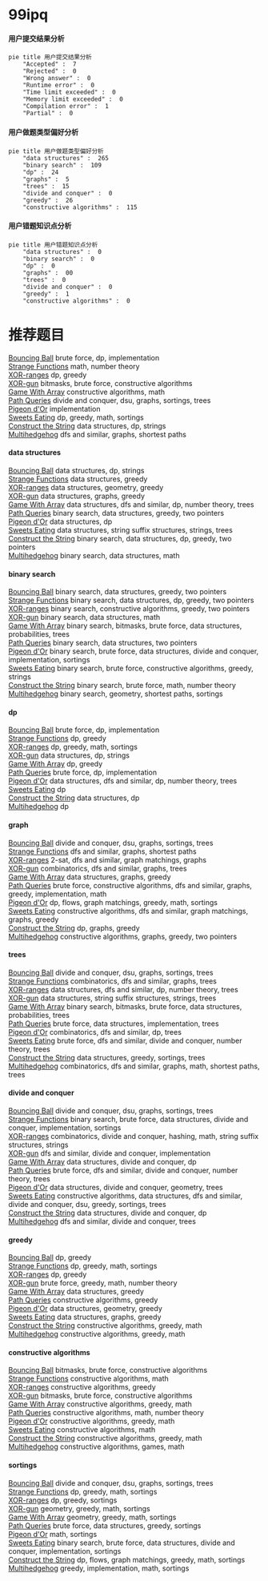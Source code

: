# 99ipq
<!-- tabs:start -->
#### **用户提交结果分析**

```mermaid
pie title 用户提交结果分析
    "Accepted" :  7
    "Rejected" :  0
    "Wrong answer" :  0
    "Runtime error" :  0
    "Time limit exceeded" :  0
    "Memory limit exceeded" :  0
    "Compilation error" :  1
    "Partial" :  0
```
#### **用户做题类型偏好分析**

```mermaid
pie title 用户做题类型偏好分析
    "data structures" :  265
    "binary search" :  109
    "dp" :  24
    "graphs" :  5
    "trees" :  15
    "divide and conquer" :  0
    "greedy" :  26
    "constructive algorithms" :  115
```
#### **用户错题知识点分析**

```mermaid
pie title 用户错题知识点分析
    "data structures" :  0
    "binary search" :  0
    "dp" :  0
    "graphs" :  00
    "trees" :  0
    "divide and conquer" :  0
    "greedy" :  1
    "constructive algorithms" :  0
```
<!-- tabs:end -->
# 推荐题目
[Bouncing Ball](https://codeforces.com/contest/1456/problem/A)		brute force,
                        dp,
                        implementation		  
[Strange Functions](http://codeforces.com/problemset/problem/1455/A)		math,
                        number theory		  
[XOR-ranges](http://codeforces.com/problemset/problem/1456/E)		dp,
                        greedy		  
[XOR-gun](https://codeforces.com/contest/1456/problem/B)		bitmasks,
                        brute force,
                        constructive algorithms		  
[Game With Array](http://codeforces.com/problemset/problem/1355/D)		constructive algorithms,
                        math		  
[Path Queries](http://codeforces.com/problemset/problem/1213/G)		divide and conquer,
                        dsu,
                        graphs,
                        sortings,
                        trees		  
[Pigeon d'Or](http://codeforces.com/problemset/problem/1145/D)		implementation		  
[Sweets Eating](http://codeforces.com/problemset/problem/1253/C)		dp,
                        greedy,
                        math,
                        sortings		  
[Construct the String](http://codeforces.com/problemset/problem/1366/G)		data structures,
                        dp,
                        strings		  
[Multihedgehog](http://codeforces.com/problemset/problem/1067/B)		dfs and similar,
                        graphs,
                        shortest paths		  
<!-- tabs:start -->
#### **data structures**
[Bouncing Ball](http://codeforces.com/problemset/problem/1366/G)		data structures,
                        dp,
                        strings		  
[Strange Functions](https://codeforces.com/contest/1262/problem/D2)		data structures,
                        greedy		  
[XOR-ranges](https://codeforces.com/contest/1300/problem/E)		data structures,
                        geometry,
                        greedy		  
[XOR-gun](http://codeforces.com/problemset/problem/1458/D)		data structures,
                        graphs,
                        greedy		  
[Game With Array](http://codeforces.com/problemset/problem/1101/D)		data structures,
                        dfs and similar,
                        dp,
                        number theory,
                        trees		  
[Path Queries](http://codeforces.com/problemset/problem/1454/F)		binary search,
                        data structures,
                        greedy,
                        two pointers		  
[Pigeon d'Or](http://codeforces.com/problemset/problem/1455/G)		data structures,
                        dp		  
[Sweets Eating](http://codeforces.com/problemset/problem/1437/G)		data structures,
                        string suffix structures,
                        strings,
                        trees		  
[Construct the String](http://codeforces.com/problemset/problem/1492/C)		binary search,
                        data structures,
                        dp,
                        greedy,
                        two pointers		  
[Multihedgehog](http://codeforces.com/problemset/problem/1490/G)		binary search,
                        data structures,
                        math		  
#### **binary search**
[Bouncing Ball](http://codeforces.com/problemset/problem/1454/F)		binary search,
                        data structures,
                        greedy,
                        two pointers		  
[Strange Functions](http://codeforces.com/problemset/problem/1492/C)		binary search,
                        data structures,
                        dp,
                        greedy,
                        two pointers		  
[XOR-ranges](http://codeforces.com/problemset/problem/1463/D)		binary search,
                        constructive algorithms,
                        greedy,
                        two pointers		  
[XOR-gun](http://codeforces.com/problemset/problem/1490/G)		binary search,
                        data structures,
                        math		  
[Game With Array](http://codeforces.com/problemset/problem/1479/D)		binary search,
                        bitmasks,
                        brute force,
                        data structures,
                        probabilities,
                        trees		  
[Path Queries](http://codeforces.com/problemset/problem/1436/E)		binary search,
                        data structures,
                        two pointers		  
[Pigeon d'Or](http://codeforces.com/problemset/problem/1461/D)		binary search,
                        brute force,
                        data structures,
                        divide and conquer,
                        implementation,
                        sortings		  
[Sweets Eating](http://codeforces.com/problemset/problem/1493/C)		binary search,
                        brute force,
                        constructive algorithms,
                        greedy,
                        strings		  
[Construct the String](http://codeforces.com/problemset/problem/1487/D)		binary search,
                        brute force,
                        math,
                        number theory		  
[Multihedgehog](http://codeforces.com/problemset/problem/1486/B)		binary search,
                        geometry,
                        shortest paths,
                        sortings		  
#### **dp**
[Bouncing Ball](https://codeforces.com/contest/1456/problem/A)		brute force,
                        dp,
                        implementation		  
[Strange Functions](http://codeforces.com/problemset/problem/1456/E)		dp,
                        greedy		  
[XOR-ranges](http://codeforces.com/problemset/problem/1253/C)		dp,
                        greedy,
                        math,
                        sortings		  
[XOR-gun](http://codeforces.com/problemset/problem/1366/G)		data structures,
                        dp,
                        strings		  
[Game With Array](http://codeforces.com/problemset/problem/1455/F)		dp,
                        greedy		  
[Path Queries](https://codeforces.com/contest/1457/problem/C)		brute force,
                        dp,
                        implementation		  
[Pigeon d'Or](http://codeforces.com/problemset/problem/1101/D)		data structures,
                        dfs and similar,
                        dp,
                        number theory,
                        trees		  
[Sweets Eating](https://codeforces.com/contest/1456/problem/D)		dp		  
[Construct the String](http://codeforces.com/problemset/problem/1455/G)		data structures,
                        dp		  
[Multihedgehog](http://codeforces.com/problemset/problem/1458/B)		dp		  
#### **graph**
[Bouncing Ball](http://codeforces.com/problemset/problem/1213/G)		divide and conquer,
                        dsu,
                        graphs,
                        sortings,
                        trees		  
[Strange Functions](http://codeforces.com/problemset/problem/1067/B)		dfs and similar,
                        graphs,
                        shortest paths		  
[XOR-ranges](http://codeforces.com/problemset/problem/1239/D)		2-sat,
                        dfs and similar,
                        graph matchings,
                        graphs		  
[XOR-gun](http://codeforces.com/problemset/problem/1454/E)		combinatorics,
                        dfs and similar,
                        graphs,
                        trees		  
[Game With Array](http://codeforces.com/problemset/problem/1458/D)		data structures,
                        graphs,
                        greedy		  
[Path Queries](http://codeforces.com/problemset/problem/1487/C)		brute force,
                        constructive algorithms,
                        dfs and similar,
                        graphs,
                        greedy,
                        implementation,
                        math		  
[Pigeon d'Or](http://codeforces.com/problemset/problem/1437/C)		dp,
                        flows,
                        graph matchings,
                        greedy,
                        math,
                        sortings		  
[Sweets Eating](http://codeforces.com/problemset/problem/1470/D)		constructive algorithms,
                        dfs and similar,
                        graph matchings,
                        graphs,
                        greedy		  
[Construct the String](http://codeforces.com/problemset/problem/1476/C)		dp,
                        graphs,
                        greedy		  
[Multihedgehog](http://codeforces.com/problemset/problem/1304/D)		constructive algorithms,
                        graphs,
                        greedy,
                        two pointers		  
#### **trees**
[Bouncing Ball](http://codeforces.com/problemset/problem/1213/G)		divide and conquer,
                        dsu,
                        graphs,
                        sortings,
                        trees		  
[Strange Functions](http://codeforces.com/problemset/problem/1454/E)		combinatorics,
                        dfs and similar,
                        graphs,
                        trees		  
[XOR-ranges](http://codeforces.com/problemset/problem/1101/D)		data structures,
                        dfs and similar,
                        dp,
                        number theory,
                        trees		  
[XOR-gun](http://codeforces.com/problemset/problem/1437/G)		data structures,
                        string suffix structures,
                        strings,
                        trees		  
[Game With Array](http://codeforces.com/problemset/problem/1479/D)		binary search,
                        bitmasks,
                        brute force,
                        data structures,
                        probabilities,
                        trees		  
[Path Queries](http://codeforces.com/problemset/problem/1511/C)		brute force,
                        data structures,
                        implementation,
                        trees		  
[Pigeon d'Or](http://codeforces.com/problemset/problem/1499/F)		combinatorics,
                        dfs and similar,
                        dp,
                        trees		  
[Sweets Eating](http://codeforces.com/problemset/problem/1491/E)		brute force,
                        dfs and similar,
                        divide and conquer,
                        number theory,
                        trees		  
[Construct the String](http://codeforces.com/problemset/problem/1466/D)		data structures,
                        greedy,
                        sortings,
                        trees		  
[Multihedgehog](http://codeforces.com/problemset/problem/1495/D)		combinatorics,
                        dfs and similar,
                        graphs,
                        math,
                        shortest paths,
                        trees		  
#### **divide and conquer**
[Bouncing Ball](http://codeforces.com/problemset/problem/1213/G)		divide and conquer,
                        dsu,
                        graphs,
                        sortings,
                        trees		  
[Strange Functions](http://codeforces.com/problemset/problem/1461/D)		binary search,
                        brute force,
                        data structures,
                        divide and conquer,
                        implementation,
                        sortings		  
[XOR-ranges](http://codeforces.com/problemset/problem/1466/G)		combinatorics,
                        divide and conquer,
                        hashing,
                        math,
                        string suffix structures,
                        strings		  
[XOR-gun](http://codeforces.com/problemset/problem/1490/D)		dfs and similar,
                        divide and conquer,
                        implementation		  
[Game With Array](https://codeforces.com/contest/1483/problem/C)		data structures,
                        divide and conquer,
                        dp		  
[Path Queries](http://codeforces.com/problemset/problem/1491/E)		brute force,
                        dfs and similar,
                        divide and conquer,
                        number theory,
                        trees		  
[Pigeon d'Or](http://codeforces.com/problemset/problem/1303/G)		data structures,
                        divide and conquer,
                        geometry,
                        trees		  
[Sweets Eating](http://codeforces.com/problemset/problem/1494/D)		constructive algorithms,
                        data structures,
                        dfs and similar,
                        divide and conquer,
                        dsu,
                        greedy,
                        sortings,
                        trees		  
[Construct the String](http://codeforces.com/problemset/problem/1482/E)		data structures,
                        divide and conquer,
                        dp		  
[Multihedgehog](http://codeforces.com/problemset/problem/566/C)		dfs and similar,
                        divide and conquer,
                        trees		  
#### **greedy**
[Bouncing Ball](http://codeforces.com/problemset/problem/1456/E)		dp,
                        greedy		  
[Strange Functions](http://codeforces.com/problemset/problem/1253/C)		dp,
                        greedy,
                        math,
                        sortings		  
[XOR-ranges](http://codeforces.com/problemset/problem/1455/F)		dp,
                        greedy		  
[XOR-gun](http://codeforces.com/problemset/problem/1388/A)		brute force,
                        greedy,
                        math,
                        number theory		  
[Game With Array](https://codeforces.com/contest/1262/problem/D2)		data structures,
                        greedy		  
[Path Queries](http://codeforces.com/problemset/problem/1265/A)		constructive algorithms,
                        greedy		  
[Pigeon d'Or](https://codeforces.com/contest/1300/problem/E)		data structures,
                        geometry,
                        greedy		  
[Sweets Eating](http://codeforces.com/problemset/problem/1458/D)		data structures,
                        graphs,
                        greedy		  
[Construct the String](https://codeforces.com/contest/1457/problem/E)		constructive algorithms,
                        greedy,
                        math		  
[Multihedgehog](http://codeforces.com/problemset/problem/1353/A)		constructive algorithms,
                        greedy,
                        math		  
#### **constructive algorithms**
[Bouncing Ball](https://codeforces.com/contest/1456/problem/B)		bitmasks,
                        brute force,
                        constructive algorithms		  
[Strange Functions](http://codeforces.com/problemset/problem/1355/D)		constructive algorithms,
                        math		  
[XOR-ranges](http://codeforces.com/problemset/problem/1265/A)		constructive algorithms,
                        greedy		  
[XOR-gun](https://codeforces.com/contest/1457/problem/D)		bitmasks,
                        brute force,
                        constructive algorithms		  
[Game With Array](https://codeforces.com/contest/1457/problem/E)		constructive algorithms,
                        greedy,
                        math		  
[Path Queries](http://codeforces.com/problemset/problem/1454/D)		constructive algorithms,
                        math,
                        number theory		  
[Pigeon d'Or](http://codeforces.com/problemset/problem/1353/A)		constructive algorithms,
                        greedy,
                        math		  
[Sweets Eating](http://codeforces.com/problemset/problem/1455/B)		constructive algorithms,
                        math		  
[Construct the String](https://codeforces.com/contest/1456/problem/C)		constructive algorithms,
                        greedy,
                        math		  
[Multihedgehog](http://codeforces.com/problemset/problem/1455/C)		constructive algorithms,
                        games,
                        math		  
#### **sortings**
[Bouncing Ball](http://codeforces.com/problemset/problem/1213/G)		divide and conquer,
                        dsu,
                        graphs,
                        sortings,
                        trees		  
[Strange Functions](http://codeforces.com/problemset/problem/1253/C)		dp,
                        greedy,
                        math,
                        sortings		  
[XOR-ranges](http://codeforces.com/problemset/problem/1455/D)		dp,
                        greedy,
                        sortings		  
[XOR-gun](https://codeforces.com/contest/1496/problem/C)		geometry,
                        greedy,
                        math,
                        sortings		  
[Game With Array](http://codeforces.com/problemset/problem/1495/A)		geometry,
                        greedy,
                        math,
                        sortings		  
[Path Queries](http://codeforces.com/problemset/problem/1497/A)		brute force,
                        data structures,
                        greedy,
                        sortings		  
[Pigeon d'Or](http://codeforces.com/problemset/problem/1427/A)		math,
                        sortings		  
[Sweets Eating](http://codeforces.com/problemset/problem/1461/D)		binary search,
                        brute force,
                        data structures,
                        divide and conquer,
                        implementation,
                        sortings		  
[Construct the String](http://codeforces.com/problemset/problem/1437/C)		dp,
                        flows,
                        graph matchings,
                        greedy,
                        math,
                        sortings		  
[Multihedgehog](http://codeforces.com/problemset/problem/1473/A)		greedy,
                        implementation,
                        math,
                        sortings		  
<!-- tabs:end -->
